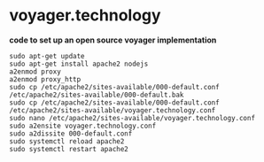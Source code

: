 # voyager.technology

**code to set up an open source voyager implementation**

```
sudo apt-get update
sudo apt-get install apache2 nodejs
a2enmod proxy
a2enmod proxy_http
sudo cp /etc/apache2/sites-available/000-default.conf /etc/apache2/sites-available/000-default.bak
sudo cp /etc/apache2/sites-available/000-default.conf /etc/apache2/sites-available/voyager.technology.conf
sudo nano /etc/apache2/sites-available/voyager.technology.conf
sudo a2ensite voyager.technology.conf
sudo a2dissite 000-default.conf
sudo systemctl reload apache2
sudo systemctl restart apache2
```
